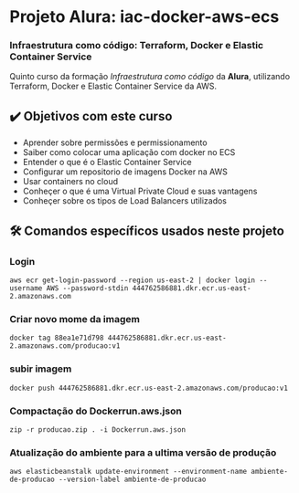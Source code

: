 # Projeto Alura: iac-docker-aws-ecs

### Infraestrutura como código: Terraform, Docker e Elastic Container Service
Quinto curso da formação *Infraestrutura como código* da **Alura**, utilizando Terraform, Docker e Elastic Container Service da AWS.

## ✔️ Objetivos com este curso
- Aprender sobre permissões e permissionamento
- Saiber como colocar uma aplicação com docker no ECS
- Entender o que é o Elastic Container Service
- Configurar um repositorio de imagens Docker na AWS
- Usar containers no cloud
- Conheçer o que é uma Virtual Private Cloud e suas vantagens
- Conheçer sobre os tipos de Load Balancers utilizados

## 🛠️ Comandos específicos usados neste projeto

### Login
`aws ecr get-login-password --region us-east-2 | docker login --username AWS --password-stdin 444762586881.dkr.ecr.us-east-2.amazonaws.com`

### Criar novo mome da imagem
`docker tag 88ea1e71d798 444762586881.dkr.ecr.us-east-2.amazonaws.com/producao:v1`

### subir imagem
`docker push 444762586881.dkr.ecr.us-east-2.amazonaws.com/producao:v1`

### Compactação do Dockerrun.aws.json
`zip -r producao.zip . -i Dockerrun.aws.json`

### Atualização do ambiente para a ultima versão de produção
`aws elasticbeanstalk update-environment --environment-name ambiente-de-producao --version-label ambiente-de-producao`